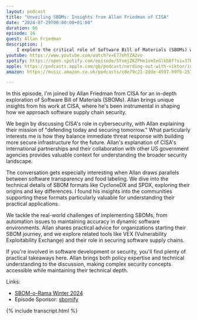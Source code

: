 ```yaml
---
layout: podcast
title: "Unveiling SBOMs: Insights from Allan Friedman of CISA"
date: "2024-07-29T00:00:00+01:00"
duration: 86
episode: 16
guest: Allan Friedman
description: |
    I explore the critical role of Software Bill of Materials (SBOMs) with Allan Friedman from CISA, diving into how these tools are reshaping software supply chain security. We discuss everything from practical implementation challenges to their impact on international policy, offering insights for developers and security professionals alike.
youtube: https://www.youtube.com/watch?v=E77ohYZA2vo
spotify: https://open.spotify.com/episode/5YxmjZKZPHe1vm5xGlkb8f?si=37bcae01b6164c3b
apple: https://podcasts.apple.com/gb/podcast/nerding-out-with-viktor/id1722663295?i=1000663625721
amazon: https://music.amazon.co.uk/podcasts/c8e79c21-2dde-4597-b9fb-257ecbc2bf29/episodes/6dec5f6b-e4e6-4a11-9c99-5d2a0ed6aa5a/nerding-out-with-viktor-sboms-and-cybersecurity-a-deep-dive-with-allan-friedman

---
```


In this episode, I'm joined by Allan Friedman from CISA for an in-depth exploration of Software Bill of Materials (SBOMs). Allan brings unique insights from his work at CISA, where he's been instrumental in shaping how we approach software supply chain security.

We begin by discussing CISA's role in cybersecurity, with Allan explaining their mission of "defending today and securing tomorrow." What particularly interests me is how they balance immediate threat response with building more secure infrastructure for the future. Allan's explanation of CISA's international partnerships and their collaboration with other US government agencies provides valuable context for understanding the broader security landscape.

The conversation gets especially interesting when Allan draws parallels between software transparency and food labeling. We dive into the technical details of SBOM formats like CycloneDX and SPDX, exploring their origins and key differences. I found his insights into the communities supporting these formats particularly valuable for understanding their practical applications.

We tackle the real-world challenges of implementing SBOMs, from automation issues to maintaining accuracy in dynamic software environments. Allan shares practical advice for organizations starting their SBOM journey, and we explore related tools like VEX (Vulnerability Exploitability Exchange) and their role in securing software supply chains.

If you're involved in software development or security, you'll find plenty of practical takeaways here. Allan brings both policy expertise and technical understanding to the discussion, making complex security concepts accessible while maintaining their technical depth.

Links:
* [SBOM-o-Rama Winter 2024](https://www.cisa.gov/news-events/events/sbom-rama-winter-2024)
* Episode Sponsor: [sbomify](https://sbomify.com)

{% include transcript.html %}